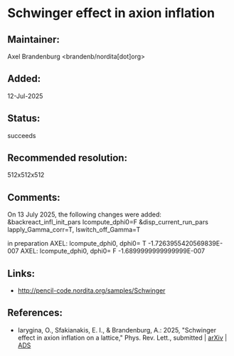 Schwinger effect in axion inflation
===================================

## Maintainer:

Axel Brandenburg <brandenb/nordita[dot]org>

## Added:

12-Jul-2025

## Status:

succeeds

## Recommended resolution:

512x512x512

## Comments:

On 13 July 2025, the following changes were added:
  &backreact_infl_init_pars
    lcompute_dphi0=F
  &disp_current_run_pars
    lapply_Gamma_corr=T, lswitch_off_Gamma=T

in preparation
 AXEL: lcompute_dphi0, dphi0= T  -1.7263955420569839E-007
 AXEL: lcompute_dphi0, dphi0= F  -1.6899999999999999E-007

## Links:
* http://pencil-code.nordita.org/samples/Schwinger

## References:

*  Iarygina, O., Sfakianakis, E. I., & Brandenburg, A.: 2025, "Schwinger effect in axion inflation on a lattice," Phys. Rev. Lett., submitted |
   [arXiv](https://arxiv.org/abs/2506.20538) |
   [ADS](http://adsabs.harvard.edu/abs/2025arXiv250620538I)

